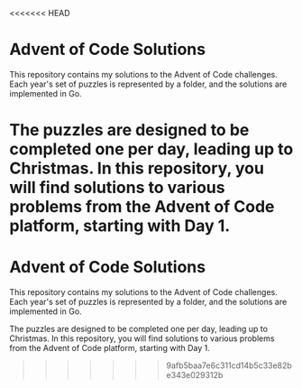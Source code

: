 <<<<<<< HEAD
# Advent of Code Solutions

This repository contains my solutions to the Advent of Code challenges. Each year's set of puzzles is represented by a folder, and the solutions are implemented in Go.

The puzzles are designed to be completed one per day, leading up to Christmas. In this repository, you will find solutions to various problems from the Advent of Code platform, starting with Day 1.
=======
# Advent of Code Solutions

This repository contains my solutions to the Advent of Code challenges. Each year's set of puzzles is represented by a folder, and the solutions are implemented in Go.

The puzzles are designed to be completed one per day, leading up to Christmas. In this repository, you will find solutions to various problems from the Advent of Code platform, starting with Day 1.
>>>>>>> 9afb5baa7e6c311cd14b5c33e82be343e029312b

